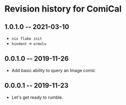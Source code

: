 # Revision history for ComiCal

## 1.0.1.0 -- 2021-03-10

* `nix flake init`
* `hindent` -> `ormolu`

## 0.0.1.0 -- 2019-11-26

* Add basic ability to query an Image comic

## 0.0.0.1 -- 2019-11-23

* Let's get ready to rumble.
